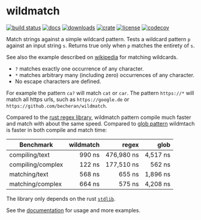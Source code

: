 # wildmatch

[![build status](https://github.com/becheran/wildmatch/workflows/Build/badge.svg)](https://github.com/becheran/wildmatch/actions?workflow=Build)
[![docs](https://docs.rs/wildmatch/badge.svg)](https://docs.rs/wildmatch)
[![downloads](https://img.shields.io/crates/v/wildmatch.svg?color=orange)](https://crates.io/crates/wildmatch)
[![crate](https://badgen.net/crates/d/wildmatch)](https://crates.io/crates/wildmatch)
[![license](https://img.shields.io/badge/License-MIT-yellow.svg)](https://opensource.org/licenses/MIT)
[![codecov](https://img.shields.io/codecov/c/github/becheran/wildmatch/master)](https://codecov.io/gh/becheran/wildmatch)

Match strings against a simple wildcard pattern. Tests a wildcard pattern `p` against an input string `s`. Returns true only when `p` matches the entirety of `s`.

See also the example described on [wikipedia](https://en.wikipedia.org/wiki/Matching_wildcards) for matching wildcards.

- `?` matches exactly one occurrence of any character.
- `*` matches arbitrary many (including zero) occurrences of any character.
- No escape characters are defined.

For example the pattern `ca?` will match `cat` or `car`. The pattern `https://*` will match all https urls, such as `https://google.de` or `https://github.com/becheran/wildmatch`.

Compared to the [rust regex library](https://crates.io/crates/regex), wildmatch pattern compile much faster and match with about the same speed. Compared to [glob pattern](https://docs.rs/glob/0.3.0/glob/struct.Pattern.html) wildmtach is faster in both compile and match time:

| Benchmark | wildmatch | regex | glob
| ---- | ----:| ----: | ----: |
| compiling/text | 990 ns | 476,980 ns| 4,517 ns
| compiling/complex | 122 ns | 177,510 ns | 562 ns
| matching/text | 568 ns | 655 ns | 1,896 ns
| matching/complex | 664 ns | 575 ns | 4,208 ns

The library only depends on the rust [`stdlib`](https://doc.rust-lang.org/std/).

See the [documentation](https://docs.rs/wildmatch) for usage and more examples.
